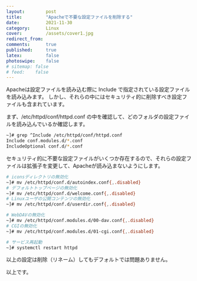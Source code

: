 ```yaml
---
layout:        post
title:         "Apacheで不要な設定ファイルを削除する"
date:          2021-11-30
category:      Linux
cover:         /assets/cover1.jpg
redirect_from:
comments:      true
published:     true
latex:         false
photoswipe:    false
# sitemap: false
# feed:    false
---
```


Apacheは設定ファイルを読み込む際に Include で指定されている設定ファイルを読み込みます。
しかし、それらの中にはセキュリティ的に削除すべき設定ファイルも含まれています。

まず、/etc/httpd/conf/httpd.conf の中を確認して、どのフォルダの設定ファイルを読み込んでいるか確認します。
```bash
~]# grep ^Include /etc/httpd/conf/httpd.conf
Include conf.modules.d/*.conf
IncludeOptional conf.d/*.conf
```
セキュリティ的に不要な設定ファイルがいくつか存在するので、それらの設定ファイルは拡張子を変更して、Apacheが読み込まないようにします。
```bash
# iconsディレクトリの無効化
~]# mv /etc/httpd/conf.d/autoindex.conf{,.disabled}
# デフォルトトップページの無効化
~]# mv /etc/httpd/conf.d/welcome.conf{,.disabled}
# Linuxユーザの公開コンテンツの無効化
~]# mv /etc/httpd/conf.d/userdir.conf{,.disabled}

# WebDAVの無効化
~]# mv /etc/httpd/conf.modules.d/00-dav.conf{,.disabled}
# CGIの無効化
~]# mv /etc/httpd/conf.modules.d/01-cgi.conf{,.disabled}

# サービス再起動
~]# systemctl restart httpd
```
以上の設定は削除（リネーム）してもデフォルトでは問題ありません。

以上です。

